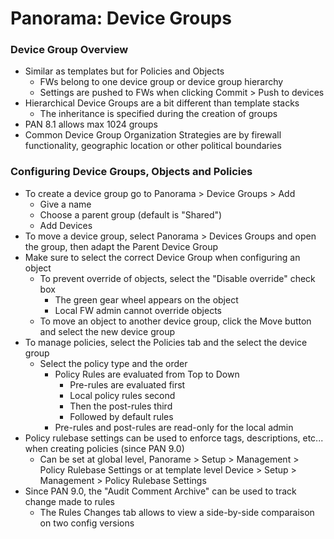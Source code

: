 # Panorama: Device Groups

### Device Group Overview
* Similar as templates but for Policies and Objects
  * FWs belong to one device group or device group hierarchy
  * Settings are pushed to FWs when clicking Commit > Push to devices
* Hierarchical Device Groups are a bit different than template stacks
  * The inheritance is specified during the creation of groups
* PAN 8.1 allows max 1024 groups
* Common Device Group Organization Strategies are by firewall functionality, geographic location or other political boundaries

### Configuring Device Groups, Objects and Policies
* To create a device group go to Panorama > Device Groups > Add
  * Give a name 
  * Choose a parent group (default is "Shared")
  * Add Devices
* To move a device group, select Panorama > Devices Groups and open the group, then adapt the Parent Device Group
* Make sure to select the correct Device Group when configuring an object
  * To prevent override of objects, select the "Disable override" check box
    * The green gear wheel appears on the object
    * Local FW admin cannot override objects
  * To move an object to another device group, click the Move button and select the new device group
* To manage policies, select the Policies tab and the select the device group
  * Select the policy type and the order
    * Policy Rules are evaluated from Top to Down
      * Pre-rules are evaluated first
      * Local policy rules second
      * Then the post-rules third 
      * Followed by default rules
    * Pre-rules and post-rules are read-only for the local admin
* Policy rulebase settings can be used to enforce tags, descriptions, etc... when creating policies (since PAN 9.0)
  * Can be set at global level, Panorame > Setup > Management > Policy Rulebase Settings or at template level Device > Setup > Management > Policy Rulebase Settings
* Since PAN 9.0, the "Audit Comment Archive" can be used to track change made to rules
  * The Rules Changes tab allows to view a side-by-side comparaison on two config versions
